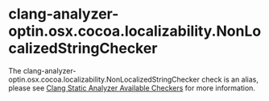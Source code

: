 
clang-analyzer-optin.osx.cocoa.localizability.NonLocalizedStringChecker
=======================================================================

The
clang-analyzer-optin.osx.cocoa.localizability.NonLocalizedStringChecker
check is an alias, please see [Clang Static Analyzer Available
Checkers](https://clang.llvm.org/docs/analyzer/checkers.html#optin-osx-cocoa-localizability-nonlocalizedstringchecker)
for more information.
